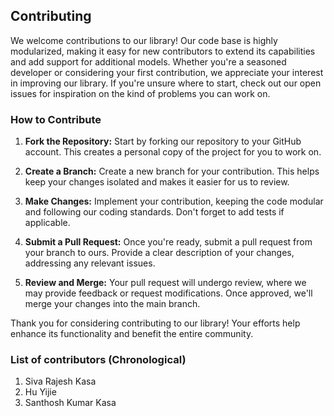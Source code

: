 ## Contributing

We welcome contributions to our library! Our code base is highly modularized, making it easy for new contributors to extend its capabilities and add support for additional models. Whether you're a seasoned developer or considering your first contribution, we appreciate your interest in improving our library. If you're unsure where to start, check out our open issues for inspiration on the kind of problems you can work on.




### How to Contribute

1. **Fork the Repository:**
   Start by forking our repository to your GitHub account. This creates a personal copy of the project for you to work on.

2. **Create a Branch:**
   Create a new branch for your contribution. This helps keep your changes isolated and makes it easier for us to review.

3. **Make Changes:**
   Implement your contribution, keeping the code modular and following our coding standards. Don't forget to add tests if applicable.

4. **Submit a Pull Request:**
   Once you're ready, submit a pull request from your branch to ours. Provide a clear description of your changes, addressing any relevant issues.

5. **Review and Merge:**
   Your pull request will undergo review, where we may provide feedback or request modifications. Once approved, we'll merge your changes into the main branch.

Thank you for considering contributing to our library! Your efforts help enhance its functionality and benefit the entire community.

### List of contributors (Chronological)
1. Siva Rajesh Kasa
2. Hu Yijie
3. Santhosh Kumar Kasa
 
